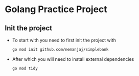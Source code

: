 # Golang Practice Project

## Init the project

- To start with you need to first init the project with  
    ```bash
    go mod init github.com/nemanjaj/simplebank
    ```
- After which you will need to install external dependencies
    ```bash
    go mod tidy
    ```